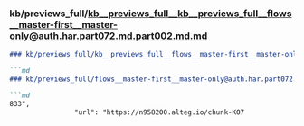 ### kb/previews_full/kb__previews_full__kb__previews_full__flows__master-first__master-only@auth.har.part072.md.part002.md.md

```md
### kb/previews_full/kb__previews_full__flows__master-first__master-only@auth.har.part072.md.part002.md

```md
### kb/previews_full/flows__master-first__master-only@auth.har.part072.md (part 002)

```md
833",
                "url": "https://n958200.alteg.io/chunk-KO7
```

```

```

```
